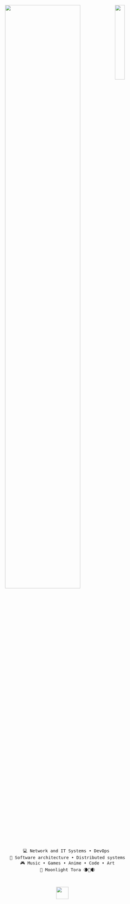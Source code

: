 <div align="center">
<img src="" width="25%" align="right" />
<img src="https://readme-typing-svg.demolab.com?font=Inconsolata&weight=500&size=50&duration=4000&pause=300&color=A7A459&center=true&vCenter=true&multiline=true&repeat=false&random=false&width=1300&height=140&lines=Heyo!+Heyo!;%E2%9C%A9+I'm+Haruki%2C+a+White+Tech+Tiger!+%E2%9C%A9" width="70%" />
<br><br>
<pre>
    💻 Network and IT Systems • DevOps 
    📖 Software architecture • Distributed systems
    🎮 Music • Games • Anime • Code • Art
    🐾 Moonlight Tora 🌘🐯🌒
</pre>
<br><br>
<img src="" height="40" />
<br><br><br>
</div>
